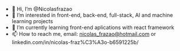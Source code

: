 - 👋 Hi, I’m @Nicolasfrazao
- 👀 I’m interested in front-end, back-end, full-stack, AI and machine learning projects
- 🌱 I’m currently learning front-end aplications with react framework
- 📫 How to reach me, email: nicolas_frazao@hotmail.com or linkedin.com/in/nicolas-fraz%C3%A3o-b6591225b/

<!---
Nicolasfrazao/Nicolasfrazao is a ✨ special ✨ repository because its `README.md` (this file) appears on your GitHub profile.
You can click the Preview link to take a look at your changes.
--->

